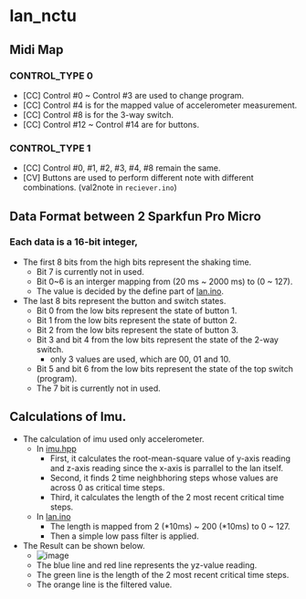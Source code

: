 # lan_nctu

## Midi Map
### CONTROL_TYPE 0
* [CC] Control #0 ~ Control #3 are used to change program.
* [CC] Control #4 is for the mapped value of accelerometer measurement.
* [CC] Control #8 is for the 3-way switch.
* [CC] Control #12 ~ Control #14 are for buttons.

### CONTROL_TYPE 1
* [CC] Control #0, #1, #2, #3, #4, #8 remain the same.
* [CV] Buttons are used to perform different note with different combinations. (val2note in `reciever.ino`)


## Data Format between 2 Sparkfun Pro Micro
### Each data is a 16-bit integer,
* The first 8 bits from the high bits represent the shaking time.
	* Bit 7 is currently not in used.
	* Bit 0~6 is an interger mapping from (20 ms ~ 2000 ms) to (0 ~ 127).
	* The value is decided by the define part of [lan.ino](https://github.com/showaykerker/lan_nctu/blob/master/lan/lan.ino).
* The last 8 bits represent the button and switch states.
	* Bit 0 from the low bits represent the state of button 1.
	* Bit 1 from the low bits represent the state of button 2.
	* Bit 2 from the low bits represent the state of button 3.
	* Bit 3 and bit 4 from the low bits represent the state of the 2-way switch.
		* only 3 values are used, which are 00, 01 and 10.
	* Bit 5 and bit 6 from the low bits represent the state of the top switch (program).
	* The 7 bit is currently not in used.

## Calculations of Imu.
* The calculation of imu used only accelerometer.
	* In [imu.hpp](https://github.com/showaykerker/lan_nctu/blob/master/lan/imu.hpp)
		* First, it calculates the root-mean-square value of y-axis reading and z-axis reading since the x-axis is parrallel to the lan itself.
		* Second, it finds 2 time neighbhoring steps whose values are across 0 as critical time steps.
		* Third, it calculates the length of the 2 most recent critical time steps.
	* In [lan.ino](https://github.com/showaykerker/lan_nctu/blob/master/lan/lan.ino)
		* The length is mapped from 2 (*10ms) ~ 200 (*10ms) to 0 ~ 127.
		* Then a simple low pass filter is applied.
* The Result can be shown below.
	* ![image](https://github.com/showaykerker/lan_nctu/blob/master/asset/delay_calculation.png)
	* The blue line and red line represents the yz-value reading.
	* The green line is the length of the 2 most recent critical time steps.
	* The orange line is the filtered value.
